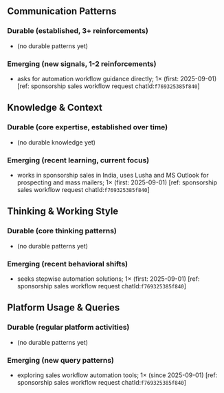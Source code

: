 ## Communication Patterns
### Durable (established, 3+ reinforcements)
- (no durable patterns yet)

### Emerging (new signals, 1-2 reinforcements)
- asks for automation workflow guidance directly; 1× (first: 2025-09-01) [ref: sponsorship sales workflow request chatId:`f769325385f840`]

## Knowledge & Context
### Durable (core expertise, established over time)
- (no durable knowledge yet)

### Emerging (recent learning, current focus)
- works in sponsorship sales in India, uses Lusha and MS Outlook for prospecting and mass mailers; 1× (first: 2025-09-01) [ref: sponsorship sales workflow request chatId:`f769325385f840`]

## Thinking & Working Style
### Durable (core thinking patterns)
- (no durable patterns yet)

### Emerging (recent behavioral shifts)
- seeks stepwise automation solutions; 1× (first: 2025-09-01) [ref: sponsorship sales workflow request chatId:`f769325385f840`]

## Platform Usage & Queries
### Durable (regular platform activities)
- (no durable patterns yet)

### Emerging (new query patterns)
- exploring sales workflow automation tools; 1× (since 2025-09-01) [ref: sponsorship sales workflow request chatId:`f769325385f840`]